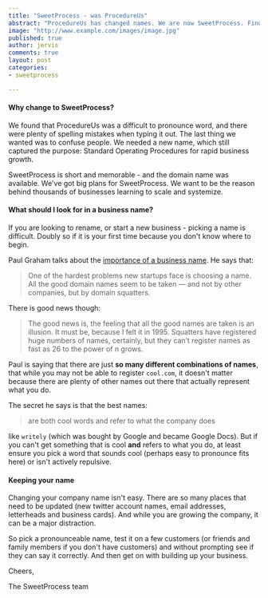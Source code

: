 ```yaml
---
title: "SweetProcess - was ProcedureUs"
abstract: "ProcedureUs has changed names. We are now SweetProcess. Find out why **and** how to name your business"
image: "http://www.example.com/images/image.jpg"
published: true
author: jervis
comments: true
layout: post
categories:
- sweetprocess

---
```


#### Why change to SweetProcess?

We found that ProcedureUs was a difficult to pronounce word, and there were plenty of spelling mistakes when typing it out. The last thing we wanted was to confuse people. We needed a new name, which still captured the purpose: Standard Operating Procedures for rapid business growth. 

SweetProcess is short and memorable - and the domain name was available. We've got big plans for SweetProcess. We want to be the reason behind thousands of businesses learning to scale and systemize.

#### What should I look for in a business name?
If you are looking to rename, or start a new business - picking a name is difficult. Doubly so if it is your first time because you don't know where to begin.

Paul Graham talks about the [importance of a business name](http://aux.messymatters.com/pgnames.html). He says that:

> One of the hardest problems new startups face is choosing a name. All the good domain names seem to be taken — and not by other companies, but by domain squatters.

There is good news though:

> The good news is, the feeling that all the good names are taken is an illusion. It must be, because I felt it in 1995. Squatters have registered huge numbers of names, certainly, but they can’t register names as fast as 26 to the power of n grows.

Paul is saying that there are just **so many different combinations of names**, that while you may not be able to register `cool.com`, it doesn't matter because there are plenty of other names out there that actually represent what you do.

The secret he says is that the best names:

> are both cool words and refer to what the company does

like `writely` (which was bought by Google and became Google Docs). But if you can't get something that is cool **and** refers to what you do, at least ensure you pick a word that sounds cool (perhaps easy to pronounce fits here) or isn't actively repulsive. 

#### Keeping your name

Changing your company name isn't easy. There are so many places that need to be updated (new twitter account names, email addresses, letterheads and business cards). And while you are growing the company, it can be a major distraction. 

So pick a pronounceable name, test it on a few customers (or friends and family members if you don't have customers) and without prompting see if they can say it correctly. And then get on with building up your business.

Cheers,

The SweetProcess team